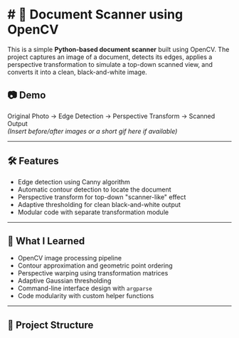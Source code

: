 # # 🧾 Document Scanner using OpenCV

This is a simple **Python-based document scanner** built using OpenCV. The project captures an image of a document, detects its edges, applies a perspective transformation to simulate a top-down scanned view, and converts it into a clean, black-and-white image.

## 📷 Demo

Original Photo → Edge Detection → Perspective Transform → Scanned Output  
*(Insert before/after images or a short gif here if available)*

---

## 🛠️ Features

- Edge detection using Canny algorithm
- Automatic contour detection to locate the document
- Perspective transform for top-down "scanner-like" effect
- Adaptive thresholding for clean black-and-white output
- Modular code with separate transformation module

---

## 🧠 What I Learned

- OpenCV image processing pipeline
- Contour approximation and geometric point ordering
- Perspective warping using transformation matrices
- Adaptive Gaussian thresholding
- Command-line interface design with `argparse`
- Code modularity with custom helper functions

---

## 📂 Project Structure
